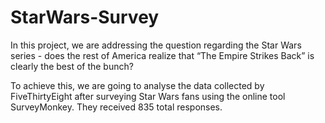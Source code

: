 # StarWars-Survey

In this project, we are addressing the question regarding the Star Wars series - does the rest of America realize that “The Empire Strikes Back” is clearly the best of the bunch?

To achieve this, we are going to analyse the data collected by FiveThirtyEight after surveying Star Wars fans using the online tool SurveyMonkey. They received 835 total responses.
